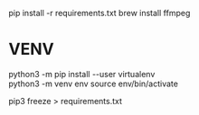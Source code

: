 pip install -r requirements.txt
brew install ffmpeg


# VENV
python3 -m pip install --user virtualenv   
python3 -m venv env
source env/bin/activate 

pip3 freeze > requirements.txt
